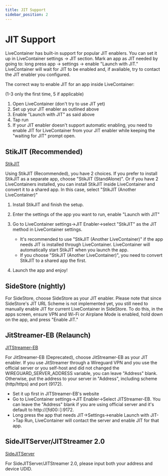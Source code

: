 ```yaml
---
title: JIT Support
sidebar_position: 2
---
```


# JIT Support

LiveContainer has built-in support for popular JIT enablers. You can set it up in LiveContainer settings -> JIT section.
Mark an app as JIT needed by going to: long press app -> settings -> enable "Launch with JIT." LiveContainer will wait for JIT to be enabled and, if avaliable, try to contact the JIT enabler you configured.

The correct way to enable JIT for an app inside LiveContainer:

(1-3 only the first time, 5 if applicable)
1. Open LiveContainer (don't try to use JIT yet)
2. Set up your JIT enabler as outlined above
3. Enable "Launch with JIT" as said above
4. Tap run
5. If your JIT enabler doesn't support automatic enabling, you need to enable JIT for LiveContainer from your JIT enabler while keeping the "waiting for JIT" prompt open.

## StikJIT (Recommended)

[StikJIT](https://github.com/StephenDev0/StikJIT)

Using StikJIT (Recommended), you have 2 choices. If you prefer to install StikJIT as a separate app, choose "StikJIT (StandAlone)". Or if you have 2 LiveContainers installed, you can install StikJIT inside LiveContainer and convert it to a shared app. In this case, select "StikJIT (Another LiveContainer)"

1. Install StikJIT and finish the setup.
2. Enter the settings of the app you want to run, enable "Launch with JIT"
3. Go to LiveContainer settings->JIT Enabler->select "StikJIT" as the JIT method in LiveContainer settings.

    - It's recommended to use "StikJIT (Another LiveContainer)" if the app needs JIT is installed through LiveContainer. LiveContainer will automatically start StikJIT when you launch the app.
    - If you choose "StikJIT (Another LiveContainer)", you need to convert StikJIT to a shared app the first.

4. Launch the app and enjoy!

## SideStore (nightly)

For SideStore, choose SideStore as your JIT enabler. Please note that since SideStore's JIT URL Scheme is not implemented yet, you still need to manually enable JIT for current LiveContainer in SideStore. To do this, in the apps screen, ensure VPN and Wi-Fi or Airplane Mode is enabled, hold down on the app, and press "Enable JIT."

## JitStreamer-EB (Relaunch)

[JITStreamer-EB](https://jkcoxson.com/jitstreamer)

For JitStreamer-EB (Deprecated), choose JitStreamer-EB as your JIT enabler. If you use JitStreamer through a Wireguard VPN and you use the official server or you self-host and did not changed the WIREGUARD_SERVER_ADDRESS variable, you can leave "Address" blank. Otherwise, put the address to your server in "Address", including scheme (http/https) and port (9172).

- Set it up first in JITStreamer-EB's website
- Go to LiveContainer settings->JIT Enabler->Select JITStreamer-EB. You can leave the "Address" blank if you are using official server and it's default to http://[fd00::]:9172.
- Long press the app that needs JIT->Settings->enable Launch with JIT->Tap Run, LiveContainer will contact the server and enable JIT for that app.

## SideJITServer/JITStreamer 2.0

[SideJITServer](https://github.com/nythepegasus/SideJITServer)

For SideJITServer/JITStreamer 2.0, please input both your address and device UDID.
